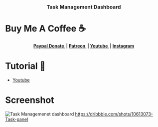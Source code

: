 <h3 align="center">Task Management Dashboard</h3>

# Buy Me A Coffee ☕
<p align="center">
	<b>
		<a href="https://www.paypal.me/am523">
			Paypal Donate
		</a>&nbsp;|
		<a href="https://www.patreon.com/user/creators?u=43122521">
			Patreon
		</a>&nbsp;|
		<a href="https://www.youtube.com/channel/UCwI8AQlBewsdxbyk2r4n9CQ">
			Youtube
		</a>&nbsp;|
		<a href="https://www.instagram.com/0x0000523am/">
			Instagram
		</a>
	</b>
  </p>
  


# Tutorial 📸
- <a href="https://youtu.be/s6GjHi6vVEo">
			Youtube
		</a> 

# Screenshot
![Task Managemenet dashboard](https://user-images.githubusercontent.com/61135648/96414361-35bc1b00-1217-11eb-86d4-d9e8ef98e757.gif)
https://dribbble.com/shots/10613073-Task-panel

